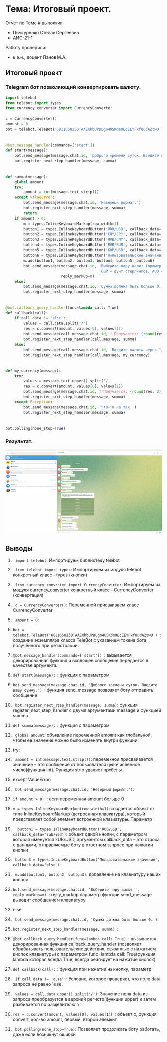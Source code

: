 # Тема: Итоговый проект. 
Отчет по Теме # выполнил:
- Пичкуренко Степан Сергеевич
- АИС-21-1

Работу проверили:
- к.э.н., доцент Панов М.А.

## Итоговый проект
### Telegram бот позволяющий конвертировать валюту.
```python
import telebot
from telebot import types
from currency_converter import CurrencyConverter

c = CurrencyConverter()
amount = 0
bot = telebot.TeleBot('6811650230:AAEXhbUPDLgo4USKdm0EcEEYFxf0udAZtwU')


@bot.message_handler(commands=['start'])
def start(message):
    bot.send_message(message.chat.id, 'Доброго времени суток. Введите вашу сумму.')
    bot.register_next_step_handler(message, summa)


def summa(message):
    global amount
    try:
        amount = int(message.text.strip())
    except ValueError:
        bot.send_message(message.chat.id, 'Неверный формат.')
        bot.register_next_step_handler(message, summa)
        return
    if amount > 0:
        m = types.InlineKeyboardMarkup(row_width=1)
        button1 = types.InlineKeyboardButton('RUB/USD', callback_data='RUB/USD')
        button2 = types.InlineKeyboardButton('CNY/JPY', callback_data='CNY/JPY')
        button3 = types.InlineKeyboardButton('RUB/CNY', callback_data='RUB/CNY')
        button4 = types.InlineKeyboardButton('RUB/EUR', callback_data='RUB/EUR')
        button5 = types.InlineKeyboardButton('GBP/USD', callback_data='GBP/USD')
        button6 = types.InlineKeyboardButton('Пользовательские значения', callback_data='else')
        m.add(button1, button2, button3, button4, button5, button6)
        bot.send_message(message.chat.id, 'Выберите пару валют (пример валют:EUR – евро, JPY – японская иена, '
                                          'GBP – фунт стерлингов, AUD – австралийский доллар, CNY – китайская юань)',
                         reply_markup=m)
    else:
        bot.send_message(message.chat.id, 'Сумма должна быть больше 0.')
        bot.register_next_step_handler(message, summa)


@bot.callback_query_handler(func=lambda call: True)
def callback(call):
    if call.data != 'else':
        values = call.data.split('/')
        res = c.convert(amount, values[0], values[1])
        bot.send_message(call.message.chat.id, f'Получается: {round(res, 2)}.')
        bot.register_next_step_handler(call.message, summa)
    else:
        bot.send_message(call.message.chat.id, 'Введите валюты через "/"')
        bot.register_next_step_handler(call.message, my_currency)


def my_currency(message):
    try:
        values = message.text.upper().split('/')
        res = c.convert(amount, values[0], values[1])
        bot.send_message(message.chat.id, f'Получается: {round(res, 2)}.')
        bot.register_next_step_handler(message, summa)
    except Exception:
        bot.send_message(message.chat.id, 'Что-то не так.')
        bot.register_next_step_handler(message, summa)


bot.polling(none_stop=True)
```
### Результат.
![Меню](https://github.com/StepanPS/software_engineering/blob/Final_Project/pic/final_project.png)


## Выводы
1.	` import telebot`: Импортируем библиотеку telebot
2.	` from telebot import types`: Импортируем из модуля telebot конкретный класс – types (кнопки)
3.	` from currency_converter import CurrencyConverter`: Импортируем из модуля currency_converter конкретный класс – CurrencyConverter (конвертация)
4.	` c = CurrencyConverter()`: Переменной присваиваем класс CurrencyConverter
5.	` amount = 0`:
6.	`bot = telebot.TeleBot('6811650230:AAEXhbUPDLgo4USKdm0EcEEYFxf0udAZtwU') `: создание экземпляра класса TeleBot с указанием токена бота, полученного при регистрации.

7.	`@bot.message_handler(commands=['start']) `: вызывается декорированная функция и входящее сообщение передается в качестве аргумента.
8.	`def start(message): `: функция с параметром 
9.	`bot.send_message(message.chat.id, 'Доброго времени суток. Введите вашу сумму.') `: функция send_message позволяет боту отправить сообщение 
10.	` bot.register_next_step_handler(message, summa)`: функция register_next_step_handler с двумя аргументами message и функцией summa

11.	`def summa(message): `: функция с параметром 
12.	` global amount`: объявление переменной amount как глобальной, чтобы ее значение можно было изменять внутри функции.
13.	try:
14.	` amount = int(message.text.strip())`: переменной присваивается значение – это сообщение от пользователя целочисленное число(функция int). Функция strip удаляет пробелы
15.	except ValueError:
16.	` bot.send_message(message.chat.id, 'Неверный формат.')`:
17.	`if amount > 0: `: если переменная amount больше 0
18.	`m = types.InlineKeyboardMarkup(row_width=1)`: создается объект m типа InlineKeyboardMarkup (встроенная клавиатура), который представляет собой элемент встроенной клавиатуры. Параметр
19.	`  button1 = types.InlineKeyboardButton('RUB/USD', callback_data='rub/usd')`: объект одной кнопки, с параметром которая именуется RUB/USD, аргументом  callback_data – это строка с данными, отправляемые боту в ответном запросе при нажатии кнопки
20.	` button3 = types.InlineKeyboardButton('Пользовательские значения', callback_data='else')`:
21.	` m.add(button1, button2, button3)`: добавление на клавиатуру наших кнопок
22.	`bot.send_message(message.chat.id, 'Выберите пару валют ', reply_markup=m) `: reply_markup параметр функции send_message выводит сообщение и клавиатуру
23.	else:
24.	` bot.send_message(message.chat.id, 'Сумма должна быть больше 0.')`:
25.	`bot.register_next_step_handler(message, summa) `:

26.	`@bot.callback_query_handler(func=lambda call: True) `: вызывается декорированная функция callback_query_handler (позволяет обрабатывать пользовательские действия, связанные с нажатием кнопок клавиатуры) с параметром func=lambda call: True(функция lambda которая всегда True, всегда реагирует на нажатие кнопок)
27.	`def callback(call): `: функция при нажатии на кнопку, параметр
28.	` if call.data != 'else':`: Условие, которое проверяет, что поле data запроса не равно 'else'.
29.	` values = call.data.upper().split('/')`: Значение поля data из запроса преобразуется в верхний регистр(функции upper) и затем разбивается по разделителю '/'.
30.	`res = c.convert(amount, values[0], values[1]) `: объект c, функция convert, кол-во amount, первый, второй элемент
31.	` bot.polling(none_stop=True)`: Позволяет продолжать боту работать, даже если возникнут ошибки

